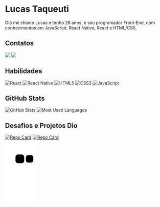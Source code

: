 # Lucas Taqueuti
 Olá me chamo Lucas e tenho 26 anos, e sou programador Front-End, com conhecimentos em JavaScript, React Native, React e HTML/CSS.

 ## Contatos


<a href = "https://www.facebook.com/lucas.taqueuti/"><img src="https://img.shields.io/badge/Facebook-%23008?style=for-the-badge&logo=facebook&logoColor=white" target="_blank"></a>
<a href="https://www.linkedin.com/in/lucas-taqueuti/" target="_blank"><img src="https://img.shields.io/badge/-LinkedIn-%230077B5?style=for-the-badge&logo=linkedin&logoColor=white" target="_blank"></a>   


## Habilidades


![React](https://img.shields.io/badge/React-3498db?style=for-the-badge&logo=react&logoColor=000000)   ![React Native](https://img.shields.io/badge/React Native-3498db?style=for-the-badge&logo=react&logoColor=000000)  ![HTML5](https://img.shields.io/badge/HTML5-E6E6E6?style=for-the-badge&logo=html5) ![CSS3](https://img.shields.io/badge/CSS3-E6E6E6?style=for-the-badge&logo=css3&logoColor=264CE4) ![JavaScript](https://img.shields.io/badge/JavaScript-000?style=for-the-badge&logo=javascript)



## GitHub Stats



![GitHub Stats](https://github-readme-stats.vercel.app/api?username=Taqueuti&show_icons=true&hide=contribs,prs&cache_seconds=86400&theme=aura)  ![Most Used Languages](https://github-readme-stats-git-masterrstaa-rickstaa.vercel.app/api/top-langs/?username=Taqueuti&layout=compact&theme=aura)




## Desafios e Projetos Dio


[![Repo Card]( https://github-readme-stats.vercel.app/api/pin/?username=Taqueuti&repo=Pot-ncia-Tech-Angular-ifood&cache_seconds=86400&theme=aura)](https://github.com/Taqueuti/Pot-ncia-Tech-Angular-ifood) [![Repo Card]( https://github-readme-stats.vercel.app/api/pin/?username=Taqueuti&repo=Bootcamp-Decola-Tech-3a-edi-o&cache_seconds=86400&theme=aura)](https://github.com/Taqueuti/Bootcamp-Decola-Tech-3a-edi-o)

![Snake animation](https://github.com/Taqueuti/Taqueuti/blob/output/github-contribution-grid-snake.svg)





